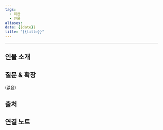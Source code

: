 ```yaml
---
tags: 
  - 미완
  - 인물
aliases: 
date: {{date}}
title: "{{title}}"
---
```

---

## 인물 소개


## 질문 & 확장

(없음)


## 출처


## 연결 노트
